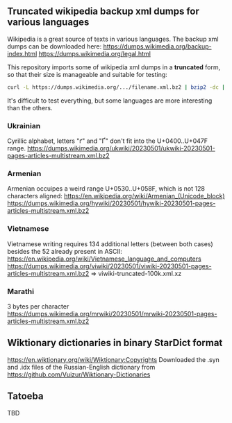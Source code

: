 ## Truncated wikipedia backup xml dumps for various languages

Wikipedia is a great source of texts in various languages. The backup
xml dumps can be downloaded here: https://dumps.wikimedia.org/backup-index.html
https://dumps.wikimedia.org/legal.html

This repository imports some of wikipedia xml dumps in a **truncated** form, so
that their size is manageable and suitable for testing:
```sh
curl -L https://dumps.wikimedia.org/.../filename.xml.bz2 | bzip2 -dc | head -n 100000 | xz -c > filename-truncated.xml.xz
```

It's difficult to test everything, but some languages are more interesting than the others.

### Ukrainian

Cyrillic alphabet, letters "ґ" and "Ґ" don't fit into the U+0400..U+047F range.
https://dumps.wikimedia.org/ukwiki/20230501/ukwiki-20230501-pages-articles-multistream.xml.bz2

### Armenian

Armenian occuipes a weird range U+0530..U+058F, which is not 128 characters aligned: https://en.wikipedia.org/wiki/Armenian_(Unicode_block)
https://dumps.wikimedia.org/hywiki/20230501/hywiki-20230501-pages-articles-multistream.xml.bz2

### Vietnamese

Vietnamese writing requires 134 additional letters (between both cases) besides the 52 already present in ASCII: https://en.wikipedia.org/wiki/Vietnamese_language_and_computers 
https://dumps.wikimedia.org/viwiki/20230501/viwiki-20230501-pages-articles-multistream.xml.bz2 => viwiki-truncated-100k.xml.xz

### Marathi

3 bytes per character
https://dumps.wikimedia.org/mrwiki/20230501/mrwiki-20230501-pages-articles-multistream.xml.bz2

## Wiktionary dictionaries in binary StarDict format

https://en.wiktionary.org/wiki/Wiktionary:Copyrights
Downloaded the .syn and .idx files of the Russian-English dictionary from https://github.com/Vuizur/Wiktionary-Dictionaries

## Tatoeba

TBD
